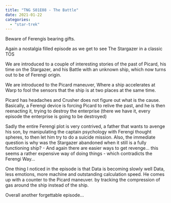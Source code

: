 ```yaml
---
title: "TNG S01E08 - The Battle"
date: 2021-01-22
categories:
  - "star-trek"
---
```


Beware of Ferengis bearing gifts.

Again a nostalgia filled episode as we get to see The Stargazer in a classic TOS

We are introduced to a couple of interesting stories of the past of Picard, his time on the Stargazer, and his Battle with an unknown ship, which now turns out to be of Ferengi origin.

We are introduced to the Picard maneuver, Where a ship accelerates at Warp to fool the sensors that the ship is at two places at the same time.

Picard has headaches and Crusher does not figure out what is the cause. Basically, a Ferengi device is forcing Picard to relive the past, and he is then reenacting it, trying to destroy the enterprise (there we have it, every episode the enterprise is going to be destroyed)

Sadly the entire Ferengi plot is very contrived, a father that wants to avenge his son, by manipulating the captain psychology with Ferengi thought spheres, to then let him try to do a suicide mission. Also, the immediate question is why was the Stargazer abandoned when it still is a fully functioning ship? - And again there are easier ways to get revenge... this seems a rather expensive way of doing things - which contradicts the Ferengi Way...

One thing I noticed in the episode is that Data is becoming slowly well Data, less emotions, more machine and outstanding calculation speed. He comes up with a counter to the Picard maneuver. by tracking the compression of gas around the ship instead of the ship.

Overall another forgettable episode...
